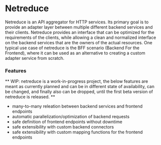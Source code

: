 # Netreduce

Netreduce is an API aggregator for HTTP services. Its primary goal is to provide an adapter layer between
multiple different backend services and their clients. Netreduce provides an interface that can be optimized for
the requirements of the clients, while allowing a clean and normalized interface on the backend services that
are the owners of the actual resources. One typical use case of netreduce is the BFF scenario (Backend For the
Frontend), where it can be used as an alternative to creating a custom adapter service from scratch.

### Features

** WIP: netreduce is a work-in-progress project, the below features are meant as currently planned and can be in
different state of availability, can be changed, and finally also can be dropped, until the first beta version
of netreduce is released. **

- many-to-many releation between backend services and frontend endpoints
- automatic parallelization/optimization of backend requests
- safe definition of frontend endpoints without downtime
- safe extensibility with custom backend connectors
- safe extensibility with custom mapping functions for the frontend endpoints
